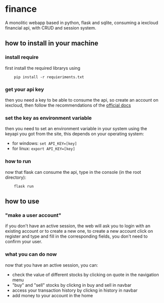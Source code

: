 # finance

A monolitic webapp based in python, flask and sqlite, consuming a iexcloud financial api, with CRUD and session system.

## how to install in your machine

### install require

first install the required librarys using

```
    pip install -r requieriments.txt
```

### get your api key

then you need a key to be able to consume the api, so create an account on iexcloud, then follow the recommendations of the [official docs](https://iexcloud.zendesk.com/hc/en-us/articles/1500012489741)

### set the key as environment variable

then you need to set an environment variable in your system using the keyapi you got from the site, this depends on your operating system:

* for windows: `set API_KEY=[key]`
* for linux: `export API_KEY=[key]`

### how to run

now that flask can consume the api, type in the console (in the root directory):

```
    flask run
```

## how to use

### "make a user account"

if you don't have an active session, the web will ask you to login with an existing account or to create a new one, to create a new account click on register and type and fill in the corresponding fields, you don't need to confirm your user.

### what you can do now

now that you have an active session, you can:
* check the value of different stocks by clicking on quote in the navigation menu
* "buy" and "sell" stocks by clickng in buy and sell in navbar
* access your transaction history by clickng in history in navbar
* add money to your account in the home
